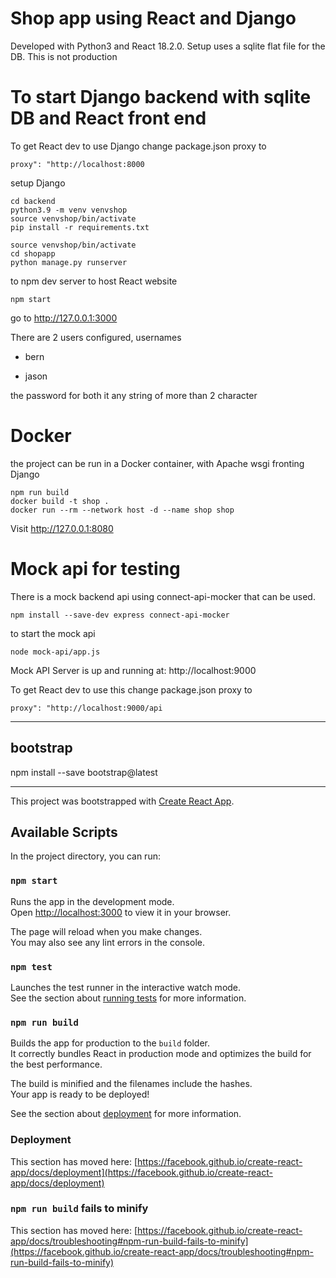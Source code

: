 # Shop app using React and Django

Developed with Python3 and React 18.2.0. Setup uses a sqlite flat file for the DB. This is not production

# To start Django backend with sqlite DB and React front end

To get React dev to use Django change package.json proxy to
```
proxy": "http://localhost:8000
```

setup Django
```
cd backend
python3.9 -m venv venvshop
source venvshop/bin/activate
pip install -r requirements.txt
```

```
source venvshop/bin/activate
cd shopapp
python manage.py runserver
```

to npm dev server to host React website
```
npm start
```

go to http://127.0.0.1:3000

There are 2 users configured, usernames

- bern

- jason

the password for both it any string of more than 2 character

# Docker

the project can be run in a Docker container, with Apache wsgi fronting Django

```
npm run build
docker build -t shop .
docker run --rm --network host -d --name shop shop 
```

Visit http://127.0.0.1:8080

# Mock api for testing
There is a mock backend api using connect-api-mocker that can be used.

```
npm install --save-dev express connect-api-mocker
```

to start the mock api
```
node mock-api/app.js
```
Mock API Server is up and running at: http://localhost:9000

To get React dev to use this change package.json proxy to
```
proxy": "http://localhost:9000/api
```

-----------------------------------------------------------------------------------------------------------------------

## bootstrap
npm install --save bootstrap@latest

----------------------------------------------------------------------

This project was bootstrapped with [Create React App](https://github.com/facebook/create-react-app).

## Available Scripts

In the project directory, you can run:

### `npm start`

Runs the app in the development mode.\
Open [http://localhost:3000](http://localhost:3000) to view it in your browser.

The page will reload when you make changes.\
You may also see any lint errors in the console.

### `npm test`

Launches the test runner in the interactive watch mode.\
See the section about [running tests](https://facebook.github.io/create-react-app/docs/running-tests) for more information.

### `npm run build`

Builds the app for production to the `build` folder.\
It correctly bundles React in production mode and optimizes the build for the best performance.

The build is minified and the filenames include the hashes.\
Your app is ready to be deployed!

See the section about [deployment](https://facebook.github.io/create-react-app/docs/deployment) for more information.

### Deployment

This section has moved here: [https://facebook.github.io/create-react-app/docs/deployment](https://facebook.github.io/create-react-app/docs/deployment)

### `npm run build` fails to minify

This section has moved here: [https://facebook.github.io/create-react-app/docs/troubleshooting#npm-run-build-fails-to-minify](https://facebook.github.io/create-react-app/docs/troubleshooting#npm-run-build-fails-to-minify)
